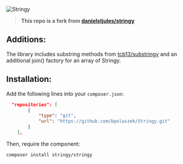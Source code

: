 ![Stringy](http://danielstjules.com/github/stringy-logo.png)

> **This repo is a fork from [danielstjules/stringy](https://github.com/danielstjules/Stringy)**

Additions:
----------

The library includes substring methods from [tcb13/substringy](https://github.com/TCB13/SubStringy) and an additional join() factory for an array of Stringy.

Installation:
-------------

Add the following lines into your `composer.json`:
```json
  "repositories": [
        {
            "type": "git",
            "url": "https://github.com/bpolaszek/Stringy.git"
        }
    ],
```

Then, require the component:

```
composer install stringy/stringy
```